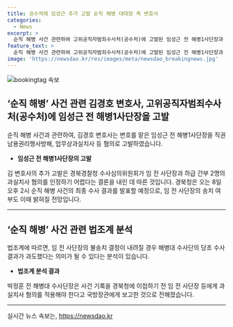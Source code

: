 ```yaml
---
title: 공수처에 임성근 추가 고발 순직 해병 대대장 측 변호사
categories:
  - News
excerpt: >
  순직 해병 사건 관련하여 고위공직자범죄수사처(공수처)에 고발된 임성근 전 해병1사단장과 관련한 법조인의 추가 고발과 관련된 논란이 증폭되고 있다. 이에 대한 경북 경찰청의 수사 결과가 공개될 예정이며, 이로 인해 관련된 수사단의 초기 조사 결과에 대한 의문이 제기되고 있다. 또한, 순직 해병 조사 외압 의혹에 대한 박정훈 전 해병대 수사단장의 고발과 국방부 검찰단의 개입 등에 대한 논란도 더해지고 있다.
feature_text: >
  순직 해병 사건 관련하여 고위공직자범죄수사처(공수처)에 고발된 임성근 전 해병1사단장과 관련한 법조인의 추가 고발과 관련된 논란이 증폭되고 있다. 이에 대한 경북 경찰청의 수사 결과가 공개될 예정이며, 이로 인해 관련된 수사단의 초기 조사 결과에 대한 의문이 제기되고 있다. 또한, 순직 해병 조사 외압 의혹에 대한 박정훈 전 해병대 수사단장의 고발과 국방부 검찰단의 개입 등에 대한 논란도 더해지고 있다.
image: 'https://newsdao.kr/res/images/meta/newsdao_breakingnews.jpg'
---
```


<p><img src="https://newsdao.kr/res/images/meta/newsdao_breakingnews.jpg" alt="bookingtag 속보" /></p>

<h2 data-ke-size="size26">‘순직 해병’ 사건 관련 김경호 변호사, 고위공직자범죄수사처(공수처)에 임성근 전 해병1사단장을 고발</h2>

<p data-ke-size="size16">순직 해병 사건과 관련하여, 김경호 변호사는 변호를 맡은 임성근 전 해병1사단장을 직권남용권리행사방해, 업무상과실치사 등 혐의로 고발하였습니다.</p>

<ul>
  <li><b>임성근 전 해병1사단장의 고발</b></li>
</ul>

<p data-ke-size="size16">김 변호사의 추가 고발은 경북경찰청 수사심의위원회가 임 전 사단장과 하급 간부 2명의 과실치사 혐의를 인정하기 어렵다는 결론을 내린 데 따른 것입니다. 경북청은 오는 8일 오후 2시 순직 해병 사건의 최종 수사 결과를 발표할 예정으로, 임 전 사단장의 송치 여부도 이때 밝혀질 전망입니다.</p>

<hr>

<h2 data-ke-size="size26">‘순직 해병’ 사건 관련 법조계 분석</h2>

<p data-ke-size="size16">법조계에 따르면, 임 전 사단장의 불송치 결정이 내려질 경우 해병대 수사단의 당초 수사 결과가 과도했다는 의미가 될 수 있다는 분석이 있습니다.</p>

<ul>
  <li><b>법조계 분석 결과</b></li>
</ul>

<p data-ke-size="size16">박정훈 전 해병대 수사단장은 사건 기록을 경북청에 이첩하기 전 임 전 사단장 등에게 과실치사 혐의를 적용해야 한다고 국방장관에게 보고한 것으로 전해졌습니다.</p>

<hr>
실시간 뉴스 속보는, <a href="https://newsdao.kr" rel="dofollow">https://newsdao.kr</a>


